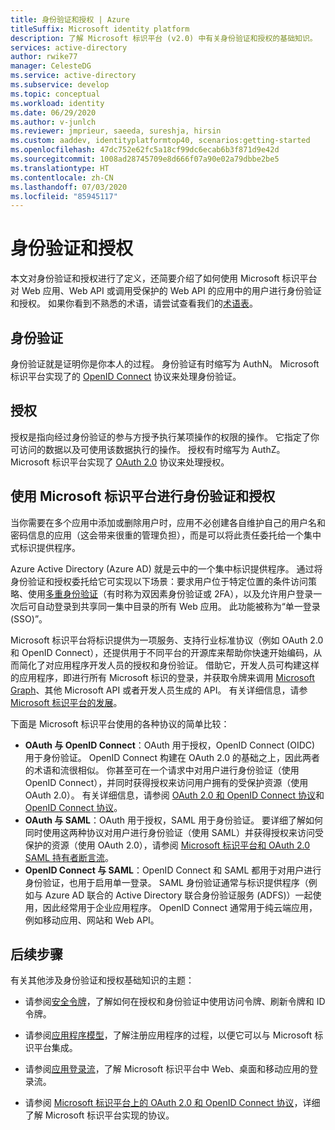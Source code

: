 ```yaml
---
title: 身份验证和授权 | Azure
titleSuffix: Microsoft identity platform
description: 了解 Microsoft 标识平台 (v2.0) 中有关身份验证和授权的基础知识。
services: active-directory
author: rwike77
manager: CelesteDG
ms.service: active-directory
ms.subservice: develop
ms.topic: conceptual
ms.workload: identity
ms.date: 06/29/2020
ms.author: v-junlch
ms.reviewer: jmprieur, saeeda, sureshja, hirsin
ms.custom: aaddev, identityplatformtop40, scenarios:getting-started
ms.openlocfilehash: 47dc752e62fc5a18cf99dc6ecab6b3f871d9e42d
ms.sourcegitcommit: 1008ad28745709e8d666f07a90e02a79dbbe2be5
ms.translationtype: HT
ms.contentlocale: zh-CN
ms.lasthandoff: 07/03/2020
ms.locfileid: "85945117"
---
```

# <a name="authentication-vs-authorization"></a>身份验证和授权

本文对身份验证和授权进行了定义，还简要介绍了如何使用 Microsoft 标识平台对 Web 应用、Web API 或调用受保护的 Web API 的应用中的用户进行身份验证和授权。 如果你看到不熟悉的术语，请尝试查看我们的[术语表](developer-glossary.md)。

## <a name="authentication"></a>身份验证

身份验证就是证明你是你本人的过程。 身份验证有时缩写为 AuthN。 Microsoft 标识平台实现了的 [OpenID Connect](https://openid.net/connect/) 协议来处理身份验证。

## <a name="authorization"></a>授权

授权是指向经过身份验证的参与方授予执行某项操作的权限的操作。 它指定了你可访问的数据以及可使用该数据执行的操作。 授权有时缩写为 AuthZ。 Microsoft 标识平台实现了 [OAuth 2.0](https://oauth.net/2/) 协议来处理授权。

## <a name="authentication-and-authorization-using-microsoft-identity-platform"></a>使用 Microsoft 标识平台进行身份验证和授权

当你需要在多个应用中添加或删除用户时，应用不必创建各自维护自己的用户名和密码信息的应用（这会带来很重的管理负担），而是可以将此责任委托给一个集中式标识提供程序。

Azure Active Directory (Azure AD) 就是云中的一个集中标识提供程序。 通过将身份验证和授权委托给它可实现以下场景：要求用户位于特定位置的条件访问策略、使用[多重身份验证](../authentication/concept-mfa-howitworks.md)（有时称为双因素身份验证或 2FA），以及允许用户登录一次后可自动登录到共享同一集中目录的所有 Web 应用。 此功能被称为“单一登录 (SSO)”。

Microsoft 标识平台将标识提供为一项服务、支持行业标准协议（例如 OAuth 2.0 和 OpenID Connect），还提供用于不同平台的开源库来帮助你快速开始编码，从而简化了对应用程序开发人员的授权和身份验证。 借助它，开发人员可构建这样的应用程序，即进行所有 Microsoft 标识的登录，并获取令牌来调用 [Microsoft Graph](https://developer.microsoft.com/graph/)、其他 Microsoft API 或者开发人员生成的 API。 有关详细信息，请参[Microsoft 标识平台的发展](about-microsoft-identity-platform.md)。

下面是 Microsoft 标识平台使用的各种协议的简单比较：

* **OAuth 与 OpenID Connect**：OAuth 用于授权，OpenID Connect (OIDC) 用于身份验证。 OpenID Connect 构建在 OAuth 2.0 的基础之上，因此两者的术语和流很相似。 你甚至可在一个请求中对用户进行身份验证（使用 OpenID Connect），并同时获得授权来访问用户拥有的受保护资源（使用 OAuth 2.0）。 有关详细信息，请参阅 [OAuth 2.0 和 OpenID Connect 协议](active-directory-v2-protocols.md)和 [OpenID Connect 协议](v2-protocols-oidc.md)。
* **OAuth 与 SAML**：OAuth 用于授权，SAML 用于身份验证。 要详细了解如何同时使用这两种协议对用户进行身份验证（使用 SAML）并获得授权来访问受保护的资源（使用 OAuth 2.0），请参阅 [Microsoft 标识平台和 OAuth 2.0 SAML 持有者断言流](v2-saml-bearer-assertion.md)。
* **OpenID Connect 与 SAML**：OpenID Connect 和 SAML 都用于对用户进行身份验证，也用于启用单一登录。 SAML 身份验证通常与标识提供程序（例如与 Azure AD 联合的 Active Directory 联合身份验证服务 (ADFS)）一起使用，因此经常用于企业应用程序。 OpenID Connect 通常用于纯云端应用，例如移动应用、网站和 Web API。

## <a name="next-steps"></a>后续步骤

有关其他涉及身份验证和授权基础知识的主题：

* 请参阅[安全令牌](security-tokens.md)，了解如何在授权和身份验证中使用访问令牌、刷新令牌和 ID 令牌。
* 请参阅[应用程序模型](application-model.md)，了解注册应用程序的过程，以便它可以与 Microsoft 标识平台集成。
* 请参阅[应用登录流](app-sign-in-flow.md)，了解 Microsoft 标识平台中 Web、桌面和移动应用的登录流。

* 请参阅 [Microsoft 标识平台上的 OAuth 2.0 和 OpenID Connect 协议](active-directory-v2-protocols.md)，详细了解 Microsoft 标识平台实现的协议。

